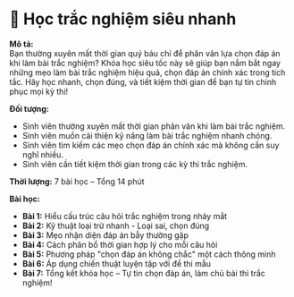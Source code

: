 # 📌 Học trắc nghiệm siêu nhanh

**Mô tả:**  
Bạn thường xuyên mất thời gian quý báu chỉ để phân vân lựa chọn đáp án khi làm bài trắc nghiệm? Khóa học siêu tốc này sẽ giúp bạn nắm bắt ngay những mẹo làm bài trắc nghiệm hiệu quả, chọn đáp án chính xác trong tích tắc. Hãy học nhanh, chọn đúng, và tiết kiệm thời gian để bạn tự tin chinh phục mọi kỳ thi!

**Đối tượng:**  
- Sinh viên thường xuyên mất thời gian phân vân khi làm bài trắc nghiệm.
- Sinh viên muốn cải thiện kỹ năng làm bài trắc nghiệm nhanh chóng.
- Sinh viên tìm kiếm các mẹo chọn đáp án chính xác mà không cần suy nghĩ nhiều.
- Sinh viên cần tiết kiệm thời gian trong các kỳ thi trắc nghiệm.

**Thời lượng:** 7 bài học – Tổng 14 phút

**Bài học:**  
- **Bài 1:** Hiểu cấu trúc câu hỏi trắc nghiệm trong nháy mắt  
- **Bài 2:** Kỹ thuật loại trừ nhanh - Loại sai, chọn đúng  
- **Bài 3:** Mẹo nhận diện đáp án bẫy thường gặp  
- **Bài 4:** Cách phân bổ thời gian hợp lý cho mỗi câu hỏi  
- **Bài 5:** Phương pháp "chọn đáp án không chắc" một cách thông minh  
- **Bài 6:** Áp dụng chiến thuật luyện tập với đề thi mẫu  
- **Bài 7:** Tổng kết khóa học – Tự tin chọn đáp án, làm chủ bài thi trắc nghiệm!